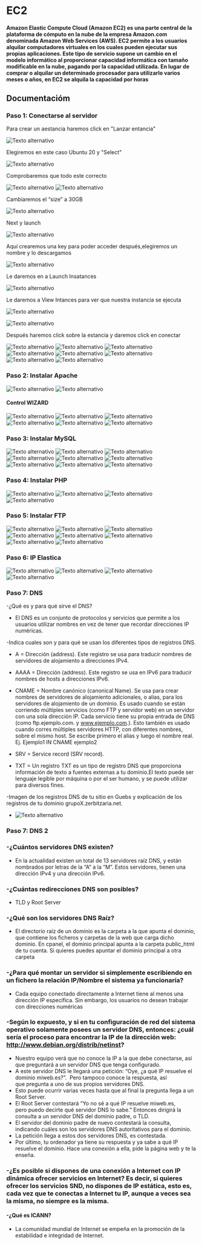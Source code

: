 # EC2
#### Amazon Elastic Compute Cloud (Amazon EC2) es una parte central de la plataforma de cómputo en la nube de la empresa Amazon.com denominada Amazon Web Services (AWS). EC2 permite a los usuarios alquilar computadores virtuales en los cuales pueden ejecutar sus propias aplicaciones. Este tipo de servicio supone un cambio en el modelo informático al proporcionar capacidad informática con tamaño modificable en la nube, pagando por la capacidad utilizada. En lugar de comprar o alquilar un determinado procesador para utilizarlo varios meses o años, en EC2 se alquila la capacidad por horas

## Documentacióm
### Paso 1: Conectarse al servidor
Para crear un aestancia haremos click en "Lanzar entancia"


![Texto alternativo](/img/1.PNG)


Elegiremos en este caso Ubuntu 20 y "Select"


![Texto alternativo](/img/2.PNG)


Comprobaremos que todo este correcto


![Texto alternativo](/img/3.PNG)
![Texto alternativo](/img/4.PNG)


Cambiaremos el “size” a 30GB


![Texto alternativo](/img/5.PNG)

Next y launch


![Texto alternativo](/img/6.PNG)


Aquí crearemos una key para poder acceder después,elegiremos un nombre y lo descargamos


![Texto alternativo](/img/7.PNG)


Le daremos en a Launch Insatances


![Texto alternativo](/img/8.PNG)


Le daremos a View Intances para ver que nuestra instancia se ejecuta


![Texto alternativo](/img/9.PNG)


![Texto alternativo](/img/10.PNG)


Después haremos click sobre la estancia y daremos click en conectar



![Texto alternativo](/img/11.PNG)
![Texto alternativo](/img/12.PNG)
![Texto alternativo](/img/13.PNG)
![Texto alternativo](/img/14.PNG)
![Texto alternativo](/img/15.PNG)
![Texto alternativo](/img/16.PNG)
![Texto alternativo](/img/17.PNG)
![Texto alternativo](/img/18.PNG)



### Paso 2: Instalar Apache


![Texto alternativo](/img/19.PNG)
![Texto alternativo](/img/20.PNG)

#### Control WIZARD


![Texto alternativo](/img/21.PNG)
![Texto alternativo](/img/22.PNG)
![Texto alternativo](/img/23.PNG)
![Texto alternativo](/img/24.PNG)
![Texto alternativo](/img/25.PNG)
![Texto alternativo](/img/26.PNG)


### Paso 3: Instalar MySQL


![Texto alternativo](/img/27.PNG)
![Texto alternativo](/img/28.PNG)
![Texto alternativo](/img/29.PNG)
![Texto alternativo](/img/30.PNG)
![Texto alternativo](/img/31.PNG)
![Texto alternativo](/img/32.PNG)
![Texto alternativo](/img/33.PNG)
![Texto alternativo](/img/34.PNG)
![Texto alternativo](/img/35.PNG)

### Paso 4: Instalar PHP

![Texto alternativo](/img/36php1.PNG)
![Texto alternativo](/img/37.PNG)
![Texto alternativo](/img/38.PNG)
![Texto alternativo](/img/39.PNG)

### Paso 5: Instalar FTP

![Texto alternativo](/img/40.PNG)
![Texto alternativo](/img/41.PNG)
![Texto alternativo](/img/42.PNG)
![Texto alternativo](/img/43.PNG)
![Texto alternativo](/img/44.PNG)
![Texto alternativo](/img/45.PNG)
![Texto alternativo](/img/46.PNG)
![Texto alternativo](/img/47.PNG)



### Paso 6: IP Elastica


![Texto alternativo](/img/48.PNG)
![Texto alternativo](/img/49.PNG)
![Texto alternativo](/img/50.PNG)
![Texto alternativo](/img/51.PNG)


### Paso 7: DNS

-¿Qué es y para qué sirve el DNS?

 - El DNS es un conjunto de protocolos y servicios que permite a los usuarios utilizar nombres en vez de tener que recordar direcciones IP numéricas.

-Indica cuales son y para qué se usan los diferentes tipos de registros DNS.
- A = Dirección (address). Este registro se usa para traducir nombres de servidores de alojamiento a direcciones IPv4.

- AAAA = Dirección (address). Este registro se usa en IPv6 para traducir nombres de hosts a direcciones IPv6.

- CNAME = Nombre canónico (canonical Name). Se usa para crear nombres de servidores de alojamiento adicionales, o alias, para los servidores de alojamiento de un dominio. Es usado cuando se están corriendo múltiples servicios (como FTP y servidor web) en un servidor con una sola dirección IP. Cada servicio tiene su propia entrada de DNS (como ftp.ejemplo.com. y www.ejemplo.com.). Esto también es usado cuando corres múltiples servidores HTTP, con diferentes nombres, sobre el mismo host. Se escribe primero el alias y luego el nombre real. Ej. Ejemplo1 IN CNAME ejemplo2

- SRV = Service record (SRV record).

- TXT = Un registro TXT es un tipo de registro DNS que proporciona información de texto a fuentes externas a tu dominio.El texto puede ser lenguaje legible por máquina o por el ser humano, y se puede utilizar para diversos fines.

-Imagen de los registros DNS de tu sitio en Guebs y explicación de los registros de tu dominio grupoX.zerbitzaria.net.
- ![Texto alternativo](/img/52.PNG)

### Paso 7: DNS 2

### -¿Cuántos servidores DNS existen?
- En la actualidad existen un total de 13 servidores raíz DNS, y están nombrados por letras de la “A” a la “M”. Estos servidores, tienen una dirección IPv4 y una dirección IPv6.

### -¿Cuántas redirecciones DNS son posibles?
- TLD y Root Server

### -¿Qué son los servidores DNS Raíz?
- El directorio raíz de un dominio es la carpeta a la que apunta el dominio, que contiene los ficheros y carpetas de la web que carga dicho dominio. En cpanel, el dominio principal apunta a la carpeta public_html de tu cuenta. Si quieres puedes apuntar el dominio principal a otra carpeta



### -¿Para qué montar un servidor si simplemente escribiendo en un fichero la relación IP/Nombre el sistema ya funcionaría?

- Cada equipo conectado directamente a Internet tiene al menos una dirección IP específica. Sin embargo, los usuarios no desean trabajar con direcciones numéricas

### -Según lo expuesto, y si en tu configuración de red del sistema operativo solamente posees un servidor DNS, entonces: ¿cuál sería el proceso para encontrar la IP de la dirección web: http://www.debian.org/distrib/netinst?
- Nuestro equipo verá que no conoce la IP a la que debe conectarse, así que preguntará a un servidor DNS que tenga configurado.
- A este servidor DNS le llegará una petición: “Oye, ¿a qué IP resuelve el dominio miweb.es?”.  Pero tampoco conoce la respuesta, así que pregunta a uno de sus propios servidores DNS.
- Esto puede ocurrir varias veces hasta que al final la pregunta llega a un Root Server.
- El Root Server contestará “Yo no sé a qué IP resuelve miweb.es, pero puedo decirte qué servidor DNS lo sabe.” Entonces dirigirá la consulta a un servidor DNS del dominio padre, o TLD.
- El servidor del dominio padre de nuevo contestará la consulta, indicando cuáles son los servidores DNS autoritativos para el dominio.
- La petición llega a estos dos servidores DNS, es contestada.
- Por último, tu ordenador ya tiene su respuesta y ya sabe a qué IP resuelve el dominio. Hace una conexión a ella, pide la página web y te la enseña.




### -¿Es posible si dispones de una conexión a Internet con IP dinámica ofrecer servicios en Internet? Es decir, si quieres ofrecer los servicios SND, no dispones de IP estática, esto es, cada vez que te conectas a Internet tu IP, aunque a veces sea la misma, no siempre es la misma. 



#### -¿Qué es ICANN?
- La comunidad mundial de Internet se empeña en la promoción de la estabilidad e integridad de Internet.